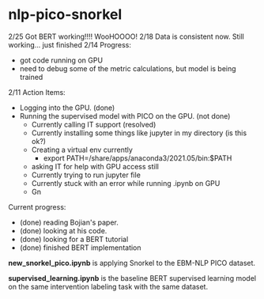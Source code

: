 # nlp-pico-snorkel
2/25 Got BERT working!!!! WooHOOOO!
2/18 Data is consistent now.
Still working... just finished
2/14 Progress:
- got code running on GPU
- need to debug some of the metric calculations, but model is being trained

2/11 Action Items:
- Logging into the GPU. (done)
- Running the supervised model with PICO on the GPU. (not done)
    - Currently calling IT support (resolved)
    - Currently installing some things like jupyter in my directory (is this ok?)
    - Creating a virtual env currently
        - export PATH=/share/apps/anaconda3/2021.05/bin:$PATH
    - asking IT for help with GPU access still
    - Currently trying to run jupyter file
    - Currently stuck with an error while running .ipynb on GPU
    - Gn
 

Current progress:
- (done) reading Bojian's paper. 
- (done) looking at his code.
- (done) looking for a BERT tutorial
- (done) finished BERT implementation



**new_snorkel_pico.ipynb** is applying Snorkel to the EBM-NLP PICO dataset.

**supervised_learning.ipynb** is the baseline BERT supervised learning model on the same intervention labeling task with the same dataset.
